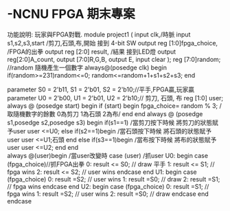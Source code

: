 # -NCNU FPGA 期末專案
功能說明:
玩家與FPGA對戰.
module project1 (
  input  clk,/時脈
  input  s1,s2,s3,start /剪刀,石頭,布,開始 接到 4-bit SW
  output reg [1:0]fpga_choice, /FPGA的出拳
  output reg [2:0] result, /結果  接到LED燈
  output reg[2:0]A_count, 
  output [7:0]R,G,B,
  output E,
  input clear
);
reg [7:0]random; //random 隨機產生一個數字
always@(posedge clk)
begin
	if(random>=231)random<=0;
	random<=random+1+s1+s2+s3;
end

parameter S0 = 2'b11, S1 = 2'b01, S2 = 2'b10;//平手,FPGA贏,玩家贏
parameter U0 = 2'b00, U1 = 2'b01, U2 = 2'b10;// 剪刀, 石頭, 布
reg [1:0] user;
always @ (posedge start) begin
   if (start) begin
		fpga_choice= random % 3;  /取隨機數字的餘數 0為剪刀 1為石頭 2為布/
   end
end
always @ (posedge s1,posedge s2,posedge s3) begin
		  if(s1==1)  /當剪刀按下時候 將剪刀的狀態賦予user
			user <=U0;
		  else if(s2==1)begin  /當石頭按下時候 將石頭的狀態賦予user
			user <=U1;石頭
		  end
	     else if(s3==1)begin /當布按下時候 將布的狀態賦予user
         user <=U2;
		  end
end	  
always @(user)begin /當user改變時
   case (user)      /抓user
      U0: begin
         case (fpga_choice)//抓FPGA出拳
          0: result <= S0; // draw  平手 
          1: result <= S1; // fpga wins
          2: result <= S2; // user wins
          endcase
      end
      U1: begin
         case (fpga_choice)
          0: result =S2; // user wins
          1: result =S0; // draw
          2: result =S1; // fpga wins
          endcase
      end
      U2: begin
         case (fpga_choice)
          0: result =S1; // fpga wins
          1: result =S2; // user wins
          2: result =S0; // draw
          endcase
      end
   endcase	
